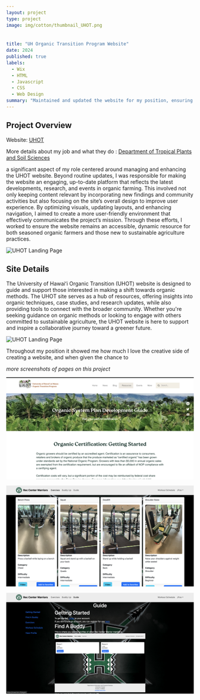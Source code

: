 ```yaml
---
layout: project
type: project
image: img/cotton/thumbnail_UHOT.png


title: "UH Organic Transition Program Website"
date: 2024
published: true
labels:
  - Wix
  - HTML
  - Javascript
  - CSS
  - Web Design
summary: "Maintained and updated the website for my position, ensuring consistent content updates, improved user experience, and alignment with project goals."
---
```


## Project Overview

Website: <a href = "https://www.uhot.org/">UHOT</a>

More details about my job and what they do : <a href="https://manoa.hawaii.edu/ctahr/tpss/"> Department of Tropical Plants and Soil Sciences </a>



a significant aspect of my role centered around managing and enhancing the UHOT website. Beyond routine updates, I was responsible for making the website an engaging, up-to-date platform that reflects the latest developments, research, and events in organic farming. This involved not only keeping content relevant by incorporating new findings and community activities but also focusing on the site’s overall design to improve user experience. By optimizing visuals, updating layouts, and enhancing navigation, I aimed to create a more user-friendly environment that effectively communicates the project’s mission. Through these efforts, I worked to ensure the website remains an accessible, dynamic resource for both seasoned organic farmers and those new to sustainable agriculture practices.



<img src="../img/uhot-resourcespage.png" alt="UHOT Landing Page" width=599>



## Site Details

The University of Hawaiʻi Organic Transition (UHOT) website is designed to guide and support those interested in making a shift towards organic methods. The UHOT site serves as a hub of resources, offering insights into organic techniques, case studies, and research updates, while also providing tools to connect with the broader community. Whether you're seeking guidance on organic methods or looking to engage with others committed to sustainable agriculture, the UHOT website is here to support and inspire a collaborative journey toward a greener future.


<img src="../img/uhot-homepage.png" alt="UHOT Landing Page" >


Throughout my position it showed me how much I love the creative side of creating a website, and when given the chance to

*more screenshots of pages on this project*

<img src="../img/uhot-osp.png" alt="UHOT Landing Page" width="599">



<p><img src="../img/cotton/exercises-page.png" alt = "RC Warriors Exercises Page" width="599"></p>

<p><img src="../img/cotton/guide-page.png" alt = "RC Warriors guide page" width="599"></p>

